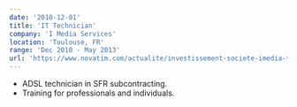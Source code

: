 ```yaml
---
date: '2010-12-01'
title: 'IT Technician'
company: 'I Media Services'
location: 'Toulouse, FR'
range: 'Dec 2010 - May 2013'
url: 'https://www.novatim.com/actualite/investissement-societe-imedia-toulouse/'
---
```


- ADSL technician in SFR subcontracting.
- Training for professionals and individuals.
